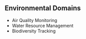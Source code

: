 ## Environmental Domains
- Air Quality Monitoring
- Water Resource Management
- Biodiversity Tracking
